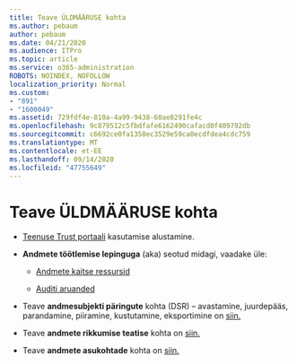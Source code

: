 ```yaml
---
title: Teave ÜLDMÄÄRUSE kohta
ms.author: pebaum
author: pebaum
ms.date: 04/21/2020
ms.audience: ITPro
ms.topic: article
ms.service: o365-administration
ROBOTS: NOINDEX, NOFOLLOW
localization_priority: Normal
ms.custom:
- "891"
- "1600049"
ms.assetid: 729fdf4e-810a-4a99-9438-60ae8291fe4c
ms.openlocfilehash: 9c879512c5fbdfafe6162490cafacd0f409792db
ms.sourcegitcommit: c6692ce0fa1358ec3529e59ca0ecdfdea4cdc759
ms.translationtype: MT
ms.contentlocale: et-EE
ms.lasthandoff: 09/14/2020
ms.locfileid: "47755649"
---
```

# <a name="information-about-gdpr"></a>Teave ÜLDMÄÄRUSE kohta

- [Teenuse Trust portaali](https://servicetrust.microsoft.com/ViewPage/GDPRGetStarted) kasutamise alustamine.

- **Andmete töötlemise lepinguga** (aka) seotud midagi, vaadake üle:

  - [Andmete kaitse ressursid](https://servicetrust.microsoft.com/ViewPage/TrustDocuments)

  - [Auditi aruanded](https://servicetrust.microsoft.com/ViewPage/MSComplianceGuide)

- Teave **andmesubjekti päringute** kohta (DSR) – avastamine, juurdepääs, parandamine, piiramine, kustutamine, eksportimine on [siin.](https://docs.microsoft.com/microsoft-365/compliance/gdpr-dsr-office365)

- Teave **andmete rikkumise teatise** kohta on [siin.](https://servicetrust.microsoft.com/ViewPage/GDPRBreach)

- Teave **andmete asukohtade** kohta on [siin.](https://products.office.com/where-is-your-data-located?ms.officeurl=datamaps&amp;geo=All#All)
